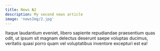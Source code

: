 ```yaml
---
title: News №2
description: My second news article
image: 'newsImg/2.jpg'
---
```


Itaque laudantium eveniet, libero sapiente repudiandae praesentium quas
odit, ut ipsum sit magnam delectus deserunt saepe voluptas ducimus,
veritatis quasi porro quam vel voluptatibus inventore excepturi est ea!
